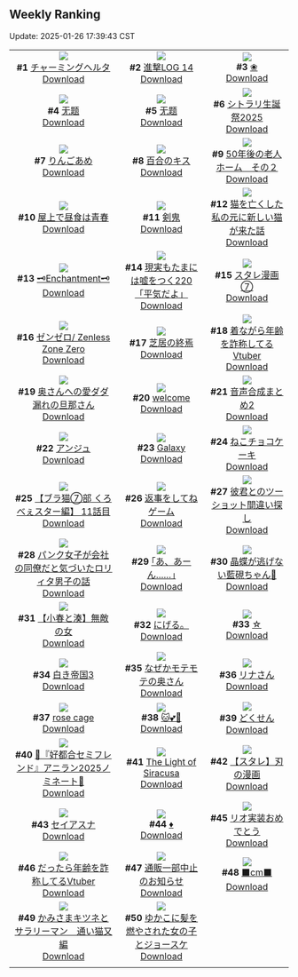 ## Weekly Ranking
Update: 2025-01-26 17:39:43 CST

|      |      |      |
| :----: | :----: | :----: |
| ![](https://i.pixiv.re/c/240x480/img-master/img/2025/01/20/00/09/51/126385072_p0_master1200.jpg)<br>**#1** [チャーミングヘルタ](https://www.pixiv.net/artworks/126385072)<br>[Download](https://i.pixiv.re/img-original/img/2025/01/20/00/09/51/126385072_p0.jpg) | ![](https://i.pixiv.re/c/240x480/img-master/img/2025/01/19/10/25/52/126359047_p0_master1200.jpg)<br>**#2** [進撃LOG 14](https://www.pixiv.net/artworks/126359047)<br>[Download](https://i.pixiv.re/img-original/img/2025/01/19/10/25/52/126359047_p0.jpg) | ![](https://i.pixiv.re/c/240x480/img-master/img/2025/01/20/03/06/20/126389659_p0_master1200.jpg)<br>**#3** [❀](https://www.pixiv.net/artworks/126389659)<br>[Download](https://i.pixiv.re/img-original/img/2025/01/20/03/06/20/126389659_p0.jpg) |
| ![](https://i.pixiv.re/c/240x480/img-master/img/2025/01/19/01/32/08/126351103_p0_master1200.jpg)<br>**#4** [无题](https://www.pixiv.net/artworks/126351103)<br>[Download](https://i.pixiv.re/img-original/img/2025/01/19/01/32/08/126351103_p0.jpg) | ![](https://i.pixiv.re/c/240x480/img-master/img/2025/01/19/01/28/23/126351012_p0_master1200.jpg)<br>**#5** [无题](https://www.pixiv.net/artworks/126351012)<br>[Download](https://i.pixiv.re/img-original/img/2025/01/19/01/28/23/126351012_p0.jpg) | ![](https://i.pixiv.re/c/240x480/img-master/img/2025/01/20/04/06/34/126390474_p0_master1200.jpg)<br>**#6** [シトラリ生誕祭2025](https://www.pixiv.net/artworks/126390474)<br>[Download](https://i.pixiv.re/img-original/img/2025/01/20/04/06/34/126390474_p0.jpg) |
| ![](https://i.pixiv.re/c/240x480/img-master/img/2025/01/21/07/30/04/126423535_p0_master1200.jpg)<br>**#7** [りんごあめ](https://www.pixiv.net/artworks/126423535)<br>[Download](https://i.pixiv.re/img-original/img/2025/01/21/07/30/04/126423535_p0.jpg) | ![](https://i.pixiv.re/c/240x480/img-master/img/2025/01/20/00/00/06/126384211_p0_master1200.jpg)<br>**#8** [百合のキス](https://www.pixiv.net/artworks/126384211)<br>[Download](https://i.pixiv.re/img-original/img/2025/01/20/00/00/06/126384211_p0.png) | ![](https://i.pixiv.re/c/240x480/img-master/img/2025/01/21/18/01/53/126433796_p0_master1200.jpg)<br>**#9** [50年後の老人ホーム　その２](https://www.pixiv.net/artworks/126433796)<br>[Download](https://i.pixiv.re/img-original/img/2025/01/21/18/01/53/126433796_p0.jpg) |
| ![](https://i.pixiv.re/c/240x480/img-master/img/2025/01/20/20/04/58/126407159_p0_master1200.jpg)<br>**#10** [屋上で昼食は青春](https://www.pixiv.net/artworks/126407159)<br>[Download](https://i.pixiv.re/img-original/img/2025/01/20/20/04/58/126407159_p0.jpg) | ![](https://i.pixiv.re/c/240x480/img-master/img/2025/01/19/00/00/09/126347809_p0_master1200.jpg)<br>**#11** [剣鬼](https://www.pixiv.net/artworks/126347809)<br>[Download](https://i.pixiv.re/img-original/img/2025/01/19/00/00/09/126347809_p0.jpg) | ![](https://i.pixiv.re/c/240x480/img-master/img/2025/01/20/12/14/31/126397265_p0_master1200.jpg)<br>**#12** [猫を亡くした私の元に新しい猫が来た話](https://www.pixiv.net/artworks/126397265)<br>[Download](https://i.pixiv.re/img-original/img/2025/01/20/12/14/31/126397265_p0.jpg) |
| ![](https://i.pixiv.re/c/240x480/img-master/img/2025/01/21/09/05/11/126424846_p0_master1200.jpg)<br>**#13** [🗝Enchantment🗝](https://www.pixiv.net/artworks/126424846)<br>[Download](https://i.pixiv.re/img-original/img/2025/01/21/09/05/11/126424846_p0.png) | ![](https://i.pixiv.re/c/240x480/img-master/img/2025/01/19/18/00/08/126370064_p0_master1200.jpg)<br>**#14** [現実もたまには嘘をつく220「平気だよ」](https://www.pixiv.net/artworks/126370064)<br>[Download](https://i.pixiv.re/img-original/img/2025/01/19/18/00/08/126370064_p0.jpg) | ![](https://i.pixiv.re/c/240x480/img-master/img/2025/01/20/19/36/30/126406247_p0_master1200.jpg)<br>**#15** [スタレ漫画⑦](https://www.pixiv.net/artworks/126406247)<br>[Download](https://i.pixiv.re/img-original/img/2025/01/20/19/36/30/126406247_p0.jpg) |
| ![](https://i.pixiv.re/c/240x480/img-master/img/2025/01/20/01/34/24/126387818_p0_master1200.jpg)<br>**#16** [ゼンゼロ/ Zenless Zone Zero](https://www.pixiv.net/artworks/126387818)<br>[Download](https://i.pixiv.re/img-original/img/2025/01/20/01/34/24/126387818_p0.png) | ![](https://i.pixiv.re/c/240x480/img-master/img/2025/01/21/16/26/18/126431631_p0_master1200.jpg)<br>**#17** [芝居の終焉](https://www.pixiv.net/artworks/126431631)<br>[Download](https://i.pixiv.re/img-original/img/2025/01/21/16/26/18/126431631_p0.png) | ![](https://i.pixiv.re/c/240x480/img-master/img/2025/01/20/21/07/33/126409230_p0_master1200.jpg)<br>**#18** [着ながら年齢を詐称してるVtuber](https://www.pixiv.net/artworks/126409230)<br>[Download](https://i.pixiv.re/img-original/img/2025/01/20/21/07/33/126409230_p0.png) |
| ![](https://i.pixiv.re/c/240x480/img-master/img/2025/01/20/00/03/09/126384702_p0_master1200.jpg)<br>**#19** [奥さんへの愛ダダ漏れの旦那さん](https://www.pixiv.net/artworks/126384702)<br>[Download](https://i.pixiv.re/img-original/img/2025/01/20/00/03/09/126384702_p0.jpg) | ![](https://i.pixiv.re/c/240x480/img-master/img/2025/01/19/17/35/01/126369280_p0_master1200.jpg)<br>**#20** [welcome](https://www.pixiv.net/artworks/126369280)<br>[Download](https://i.pixiv.re/img-original/img/2025/01/19/17/35/01/126369280_p0.png) | ![](https://i.pixiv.re/c/240x480/img-master/img/2025/01/20/00/52/07/126386604_p0_master1200.jpg)<br>**#21** [音声合成まとめ2](https://www.pixiv.net/artworks/126386604)<br>[Download](https://i.pixiv.re/img-original/img/2025/01/20/00/52/07/126386604_p0.jpg) |
| ![](https://i.pixiv.re/c/240x480/img-master/img/2025/01/20/09/57/45/126395050_p0_master1200.jpg)<br>**#22** [アンジュ](https://www.pixiv.net/artworks/126395050)<br>[Download](https://i.pixiv.re/img-original/img/2025/01/20/09/57/45/126395050_p0.jpg) | ![](https://i.pixiv.re/c/240x480/img-master/img/2025/01/19/00/00/29/126347921_p0_master1200.jpg)<br>**#23** [Galaxy](https://www.pixiv.net/artworks/126347921)<br>[Download](https://i.pixiv.re/img-original/img/2025/01/19/00/00/29/126347921_p0.jpg) | ![](https://i.pixiv.re/c/240x480/img-master/img/2025/01/19/20/30/04/126375496_p0_master1200.jpg)<br>**#24** [ねこチョコケーキ](https://www.pixiv.net/artworks/126375496)<br>[Download](https://i.pixiv.re/img-original/img/2025/01/19/20/30/04/126375496_p0.png) |
| ![](https://i.pixiv.re/c/240x480/img-master/img/2025/01/20/19/02/10/126405315_p0_master1200.jpg)<br>**#25** [【ブラ猫⑦部 くろべぇスター編】 11話目](https://www.pixiv.net/artworks/126405315)<br>[Download](https://i.pixiv.re/img-original/img/2025/01/20/19/02/10/126405315_p0.png) | ![](https://i.pixiv.re/c/240x480/img-master/img/2025/01/20/10/00/34/126395119_p0_master1200.jpg)<br>**#26** [返事をしてねゲーム](https://www.pixiv.net/artworks/126395119)<br>[Download](https://i.pixiv.re/img-original/img/2025/01/20/10/00/34/126395119_p0.jpg) | ![](https://i.pixiv.re/c/240x480/img-master/img/2025/01/20/19/59/26/126406849_p0_master1200.jpg)<br>**#27** [彼君とのツーショット間違い探し](https://www.pixiv.net/artworks/126406849)<br>[Download](https://i.pixiv.re/img-original/img/2025/01/20/19/59/26/126406849_p0.jpg) |
| ![](https://i.pixiv.re/c/240x480/img-master/img/2025/01/21/12/01/08/126427344_p0_master1200.jpg)<br>**#28** [パンク女子が会社の同僚だと気づいたロリィタ男子の話](https://www.pixiv.net/artworks/126427344)<br>[Download](https://i.pixiv.re/img-original/img/2025/01/21/12/01/08/126427344_p0.jpg) | ![](https://i.pixiv.re/c/240x480/img-master/img/2025/01/20/17/07/13/126402225_p0_master1200.jpg)<br>**#29** [｢あ、あーん……｣](https://www.pixiv.net/artworks/126402225)<br>[Download](https://i.pixiv.re/img-original/img/2025/01/20/17/07/13/126402225_p0.jpg) | ![](https://i.pixiv.re/c/240x480/img-master/img/2025/01/19/18/08/11/126370509_p0_master1200.jpg)<br>**#30** [晶蝶が逃げない藍硯ちゃん🦋](https://www.pixiv.net/artworks/126370509)<br>[Download](https://i.pixiv.re/img-original/img/2025/01/19/18/08/11/126370509_p0.png) |
| ![](https://i.pixiv.re/c/240x480/img-master/img/2025/01/20/20/10/29/126407337_p0_master1200.jpg)<br>**#31** [【小春と湊】無敵の女](https://www.pixiv.net/artworks/126407337)<br>[Download](https://i.pixiv.re/img-original/img/2025/01/20/20/10/29/126407337_p0.png) | ![](https://i.pixiv.re/c/240x480/img-master/img/2025/01/20/18/58/54/126405118_p0_master1200.jpg)<br>**#32** [にげる。](https://www.pixiv.net/artworks/126405118)<br>[Download](https://i.pixiv.re/img-original/img/2025/01/20/18/58/54/126405118_p0.jpg) | ![](https://i.pixiv.re/c/240x480/img-master/img/2025/01/20/17/00/17/126402059_p0_master1200.jpg)<br>**#33** [☆](https://www.pixiv.net/artworks/126402059)<br>[Download](https://i.pixiv.re/img-original/img/2025/01/20/17/00/17/126402059_p0.png) |
| ![](https://i.pixiv.re/c/240x480/img-master/img/2025/01/19/20/00/16/126374299_p0_master1200.jpg)<br>**#34** [白き帝国3](https://www.pixiv.net/artworks/126374299)<br>[Download](https://i.pixiv.re/img-original/img/2025/01/19/20/00/16/126374299_p0.png) | ![](https://i.pixiv.re/c/240x480/img-master/img/2025/01/19/00/03/49/126348317_p0_master1200.jpg)<br>**#35** [なぜかモテモテの奥さん](https://www.pixiv.net/artworks/126348317)<br>[Download](https://i.pixiv.re/img-original/img/2025/01/19/00/03/49/126348317_p0.jpg) | ![](https://i.pixiv.re/c/240x480/img-master/img/2025/01/20/21/08/04/126409245_p0_master1200.jpg)<br>**#36** [リナさん](https://www.pixiv.net/artworks/126409245)<br>[Download](https://i.pixiv.re/img-original/img/2025/01/20/21/08/04/126409245_p0.jpg) |
| ![](https://i.pixiv.re/c/240x480/img-master/img/2025/01/20/00/00/32/126384359_p0_master1200.jpg)<br>**#37** [rose cage](https://www.pixiv.net/artworks/126384359)<br>[Download](https://i.pixiv.re/img-original/img/2025/01/20/00/00/32/126384359_p0.jpg) | ![](https://i.pixiv.re/c/240x480/img-master/img/2025/01/20/00/03/08/126384699_p0_master1200.jpg)<br>**#38** [🐱💕🍩](https://www.pixiv.net/artworks/126384699)<br>[Download](https://i.pixiv.re/img-original/img/2025/01/20/00/03/08/126384699_p0.jpg) | ![](https://i.pixiv.re/c/240x480/img-master/img/2025/01/20/16/13/19/126401140_p0_master1200.jpg)<br>**#39** [どくせん](https://www.pixiv.net/artworks/126401140)<br>[Download](https://i.pixiv.re/img-original/img/2025/01/20/16/13/19/126401140_p0.png) |
| ![](https://i.pixiv.re/c/240x480/img-master/img/2025/01/19/00/06/09/126348469_p0_master1200.jpg)<br>**#40** [💜『好都合セミフレンド』アニラン2025ノミネート💜](https://www.pixiv.net/artworks/126348469)<br>[Download](https://i.pixiv.re/img-original/img/2025/01/19/00/06/09/126348469_p0.jpg) | ![](https://i.pixiv.re/c/240x480/img-master/img/2025/01/20/00/00/23/126384311_p0_master1200.jpg)<br>**#41** [The Light of Siracusa](https://www.pixiv.net/artworks/126384311)<br>[Download](https://i.pixiv.re/img-original/img/2025/01/20/00/00/23/126384311_p0.png) | ![](https://i.pixiv.re/c/240x480/img-master/img/2025/01/19/21/17/05/126377479_p0_master1200.jpg)<br>**#42** [【スタレ】刃の漫画](https://www.pixiv.net/artworks/126377479)<br>[Download](https://i.pixiv.re/img-original/img/2025/01/19/21/17/05/126377479_p0.png) |
| ![](https://i.pixiv.re/c/240x480/img-master/img/2025/01/20/21/34/00/126410138_p0_master1200.jpg)<br>**#43** [セイアスナ](https://www.pixiv.net/artworks/126410138)<br>[Download](https://i.pixiv.re/img-original/img/2025/01/20/21/34/00/126410138_p0.jpg) | ![](https://i.pixiv.re/c/240x480/img-master/img/2025/01/19/00/01/05/126348049_p0_master1200.jpg)<br>**#44** [♦️](https://www.pixiv.net/artworks/126348049)<br>[Download](https://i.pixiv.re/img-original/img/2025/01/19/00/01/05/126348049_p0.png) | ![](https://i.pixiv.re/c/240x480/img-master/img/2025/01/20/12/22/16/126397396_p0_master1200.jpg)<br>**#45** [リオ実装おめでとう](https://www.pixiv.net/artworks/126397396)<br>[Download](https://i.pixiv.re/img-original/img/2025/01/20/12/22/16/126397396_p0.jpg) |
| ![](https://i.pixiv.re/c/240x480/img-master/img/2025/01/19/21/07/26/126377087_p0_master1200.jpg)<br>**#46** [だったら年齢を詐称してるVtuber](https://www.pixiv.net/artworks/126377087)<br>[Download](https://i.pixiv.re/img-original/img/2025/01/19/21/07/26/126377087_p0.png) | ![](https://i.pixiv.re/c/240x480/img-master/img/2025/01/20/20/21/49/126407662_p0_master1200.jpg)<br>**#47** [通販一部中止のお知らせ](https://www.pixiv.net/artworks/126407662)<br>[Download](https://i.pixiv.re/img-original/img/2025/01/20/20/21/49/126407662_p0.png) | ![](https://i.pixiv.re/c/240x480/img-master/img/2025/01/20/20/36/44/126408128_p0_master1200.jpg)<br>**#48** [⬛️cm⬛️](https://www.pixiv.net/artworks/126408128)<br>[Download](https://i.pixiv.re/img-original/img/2025/01/20/20/36/44/126408128_p0.png) |
| ![](https://i.pixiv.re/c/240x480/img-master/img/2025/01/20/11/20/06/126396264_p0_master1200.jpg)<br>**#49** [かみさまキツネとサラリーマン　通い猫又編](https://www.pixiv.net/artworks/126396264)<br>[Download](https://i.pixiv.re/img-original/img/2025/01/20/11/20/06/126396264_p0.png) | ![](https://i.pixiv.re/c/240x480/img-master/img/2025/01/20/17/22/49/126402556_p0_master1200.jpg)<br>**#50** [ゆかこに髪を燃やされた女の子とジョースケ](https://www.pixiv.net/artworks/126402556)<br>[Download](https://i.pixiv.re/img-original/img/2025/01/20/17/22/49/126402556_p0.jpg) |
|      |
